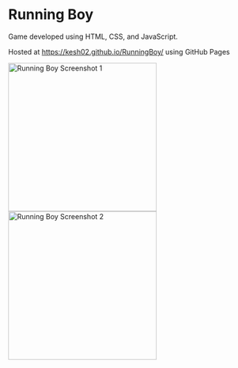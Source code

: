 <!DOCTYPE html>
<html lang="en">
<head>
    <meta charset="UTF-8">
    <meta name="viewport" content="width=device-width, initial-scale=1.0">
    <title>Running Boy</title>
    <style>
        img {
            width: 300px; /* Set the width as needed */
            height: auto; /* Maintain aspect ratio */
        }
    </style>
</head>
<body>
    <h1>Running Boy</h1>
    <p>Game developed using HTML, CSS, and JavaScript.</p>
    <p>Hosted at <a href="https://kesh02.github.io/RunningBoy/" target="_blank">https://kesh02.github.io/RunningBoy/</a> using GitHub Pages</p>
    <img src="https://github.com/Kesh02/RunningBoy/assets/116288914/ee737a3c-90bb-45b6-85dd-bf15f079036f" alt="Running Boy Screenshot 1">
    <img src="https://github.com/Kesh02/RunningBoy/assets/116288914/27e64b16-06f9-4ada-822c-b40c8863ba79" alt="Running Boy Screenshot 2">
</body>
</html>
